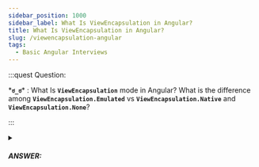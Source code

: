 ```yaml
---
sidebar_position: 1000
sidebar_label: What Is ViewEncapsulation in Angular?
title: What Is ViewEncapsulation in Angular?
slug: /viewencapsulation-angular
tags:
  - Basic Angular Interviews
---
```


:::quest Question:

\***`ಠ_ಠ`**\* : 
What Is **`ViewEncapsulation`** mode in Angular? What is the difference among **`ViewEncapsulation.Emulated`** vs **`ViewEncapsulation.Native`** and **`ViewEncapsulation.None`**?

:::

<details>
  <summary><h5>ANSWER:</h5></summary>

  \***`◔̯◔`**\* : 
  Independent building blocks of Angular app is **Components**. Each cmponent has it's own structure and style. The style can be defined at a ***global level*** or they can be defined at the component level (***local level***). But do you know how to define style of component to make it's local or global? That is what `ViewEncapsulation` mode in Angular will help us.

  There are three types of `ViewEncapsulation`:

  ![ViewEncapsulation types](/img/tutorial/angular/ViewEncapsulation.png)

  - **ViewEncapsulation.Native** (local scope): Each component has it's own ***native Shadow DOM***. The generated style is scoped in each shadow DOM. So,
    - Styles from main HTML do not propagate to the component.
    - Styles of component do not apply to all children.
    - Styles of component do not affect to the global styles.
  - **ViewEncapsulation.Emulated** (local scope): The Emulated mode is ***the default one***. Each component has it's own ***simulated Shadow DOM*** (use it for browser doesn't support shadow DOM natively). The style scope is similar to `ViewEncapsulation.Native` mode.
  - **ViewEncapsulation.None** (global scope): The style of component will be rendered in style tag in the header of html => It's visible to all components and so apply to all children too.

:::note
There's **ViewEncapsulation.ShadowDom**: Which uses browser’s **[native Shadow DOM v1](https://developers.google.com/web/fundamentals/web-components/shadowdom)** for better cross-browser support and is a shared standard across the browsers.
:::

</details>